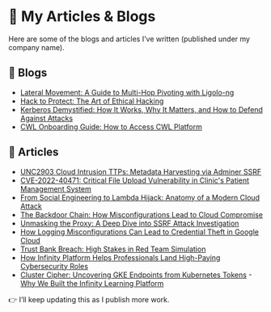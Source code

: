 # 📑 My Articles & Blogs  

Here are some of the blogs and articles I’ve written (published under my company name).  

## 📝 Blogs
- [Lateral Movement: A Guide to Multi-Hop Pivoting with Ligolo-ng](https://lnkd.in/dysfjsGx)
- [Hack to Protect: The Art of Ethical Hacking](https://lnkd.in/dwDezBTA)  
- [Kerberos Demystified: How It Works, Why It Matters, and How to Defend Against Attacks](https://lnkd.in/dHTZ4W7e)  
- [CWL Onboarding Guide: How to Access CWL Platform](https://lnkd.in/dqbQYkS6)


## 📰 Articles
- [UNC2903 Cloud Intrusion TTPs: Metadata Harvesting via Adminer SSRF](https://www.linkedin.com/pulse/unc2903-cloud-intrusion-ttps-metadata-harvesting-via-azluf/?trackingId=MVGlZoFQ46RetZBjSn0gRA%3D%3D)
- [CVE-2022-40471: Critical File Upload Vulnerability in Clinic's Patient Management System](https://www.linkedin.com/pulse/cve-2022-40471-critical-file-upload-vulnerability-clinics-roilf/?trackingId=nyK7%2FdpX4bzqNuw7JCF2sA%3D%3D)
- [From Social Engineering to Lambda Hijack: Anatomy of a Modern Cloud Attack](https://www.linkedin.com/pulse/from-social-engineering-lambda-hijack-anatomy-modern-0b5yf/?trackingId=d2nmY7yTtwGo%2B5mKfAObyA%3D%3D)
- [The Backdoor Chain: How Misconfigurations Lead to Cloud Compromise](https://www.linkedin.com/pulse/backdoor-chain-how-misconfigurations-lead-cloud-compromise-ldutf/?trackingId=FncS3Pd5YeMrCK%2BPA%2FN2PA%3D%3D)
- [Unmasking the Proxy: A Deep Dive into SSRF Attack Investigation](https://www.linkedin.com/pulse/unmasking-proxy-deep-dive-ssrf-attack-investigation-edyqf/?trackingId=Bs%2BaqOBWfcm3f8%2F6tnlOkQ%3D%3D)
- [How Logging Misconfigurations Can Lead to Credential Theft in Google Cloud](https://www.linkedin.com/pulse/how-logging-misconfigurations-can-lead-credential-theft-suehf/?trackingId=12H5wNlZe3LL4ZsxgqAkNg%3D%3D)
- [Trust Bank Breach: High Stakes in Red Team Simulation](https://www.linkedin.com/pulse/trust-bank-breach-high-stakes-red-team-simulation-cyberwarfarelabs-6uvff/?trackingId=h1DlfGwU4gm4jiJlaKWPvA%3D%3D)
- [How Infinity Platform Helps Professionals Land High-Paying Cybersecurity Roles](https://www.linkedin.com/pulse/how-infinity-platform-helps-professionals-land-high-paying-0j2wc/?trackingId=VAdHC1UxtDkXrlAk60mZSg%3D%3D)
- [Cluster Cipher: Uncovering GKE Endpoints from Kubernetes Tokens](https://www.linkedin.com/pulse/cluster-cipher-uncovering-gke-endpoints-from-kubernetes-3bzxf/?trackingId=Gi3Td6uolJWH7oRkMQxOTA%3D%3D)
-[Why We Built the Infinity Learning Platform](https://www.linkedin.com/pulse/why-we-built-infinity-learning-platform-cyberwarfarelabs-oodxf/?trackingId=JG%2Bg%2FAMJKbvcCFgRJ4j8YA%3D%3D)

👉 I’ll keep updating this as I publish more work.  
